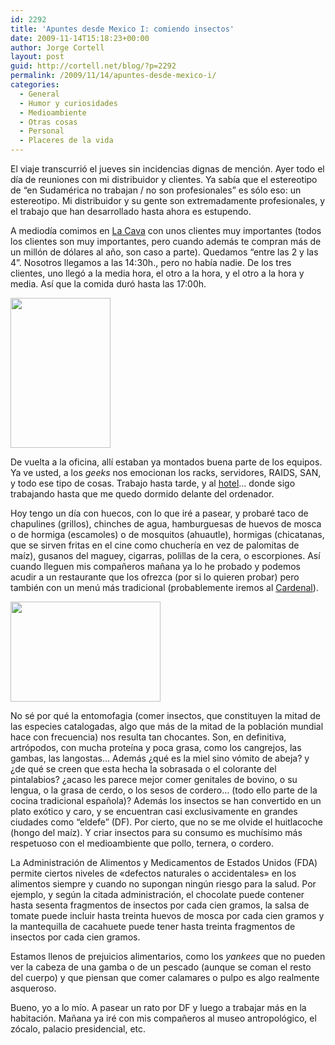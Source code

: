 ```yaml
---
id: 2292
title: 'Apuntes desde Mexico I: comiendo insectos'
date: 2009-11-14T15:18:23+00:00
author: Jorge Cortell
layout: post
guid: http://cortell.net/blog/?p=2292
permalink: /2009/11/14/apuntes-desde-mexico-i/
categories:
  - General
  - Humor y curiosidades
  - Medioambiente
  - Otras cosas
  - Personal
  - Placeres de la vida
---
```

El viaje transcurrió el jueves sin incidencias dignas de mención. Ayer todo el día de reuniones con mi distribuidor y clientes. Ya sabía que el estereotipo de &#8220;en Sudamérica no trabajan / no son profesionales&#8221; es sólo eso: un estereotipo. Mi distribuidor y su gente son extremadamente profesionales, y el trabajo que han desarrollado hasta ahora es estupendo.

A mediodía comimos en <a title="http://restaurantelacava.com.mx/" href="http://restaurantelacava.com.mx/" target="_blank">La Cava</a> con unos clientes muy importantes (todos los clientes son muy importantes, pero cuando además te compran más de un millón de dólares al año, son caso a parte). Quedamos &#8220;entre las 2 y las 4&#8221;. Nosotros llegamos a las 14:30h., pero no había nadie. De los tres clientes, uno llegó a la media hora, el otro a la hora, y el otro a la hora y media. Así que la comida duró hasta las 17:00h.

<img class="aligncenter" title="servidores y SNA" src="http://farm3.static.flickr.com/2663/4127069799_7341c07db3_m.jpg" alt="" width="160" height="240" />

De vuelta a la oficina, allí estaban ya montados buena parte de los equipos. Ya ve usted, a los _geeks_ nos emocionan los racks, servidores, RAIDS, SAN, y todo ese tipo de cosas. Trabajo hasta tarde, y al <a title="http://www.hoteldemexico.com/esp/index.asp" href="http://www.hoteldemexico.com/esp/index.asp" target="_blank">hotel</a>&#8230; donde sigo trabajando hasta que me quedo dormido delante del ordenador.

Hoy tengo un día con huecos, con lo que iré a pasear, y probaré taco de chapulines (grillos), chinches de agua, hamburguesas de huevos de mosca o de hormiga (escamoles) o de mosquitos (ahuautle), hormigas (chicatanas, que se sirven fritas en el cine como chuchería en vez de palomitas de maíz), gusanos del maguey, cigarras, polillas de la cera, o escorpiones. Así cuando lleguen mis compañeros mañana ya lo he probado y podemos acudir a un restaurante que los ofrezca (por si lo quieren probar) pero también con un menú más tradicional (probablemente iremos al <a title="http://www.restauranteelcardenal.com" href="http://www.restauranteelcardenal.com" target="_blank">Cardenal</a>).

<img class="aligncenter" title="gusanos de maguey en El Cardenal" src="http://farm3.static.flickr.com/2765/4127841968_ce0dec77bd_m.jpg" alt="" width="240" height="160" />

No sé por qué la entomofagia (comer insectos, que constituyen la mitad de las especies catalogadas, algo que más de la mitad de la población mundial hace con frecuencia) nos resulta tan chocantes. Son, en definitiva, artrópodos, con mucha proteína y poca grasa, como los cangrejos, las gambas, las langostas&#8230; Además ¿qué es la miel sino vómito de abeja? y ¿de qué se creen que esta hecha la sobrasada o el colorante del pintalabios? ¿acaso les parece mejor comer genitales de bovino, o su lengua, o la grasa de cerdo, o los sesos de cordero&#8230; (todo ello parte de la cocina tradicional española)? Además los insectos se han convertido en un plato exótico y caro, y se encuentran casi exclusivamente en grandes ciudades como &#8220;eldefe&#8221; (DF). Por cierto, que no se me olvide el huitlacoche (hongo del maíz). Y criar insectos para su consumo es muchísimo más respetuoso con el medioambiente que pollo, ternera, o cordero.

La Administración de Alimentos y Medicamentos de Estados Unidos (FDA) permite ciertos niveles de «defectos naturales o accidentales» en los alimentos siempre y cuando no supongan ningún riesgo para la salud. Por ejemplo, y según la citada administración, el chocolate puede contener hasta sesenta fragmentos de insectos por cada cien gramos, la salsa de tomate puede incluir hasta treinta huevos de mosca por cada cien gramos y la mantequilla de cacahuete puede tener hasta treinta fragmentos de insectos por cada cien gramos.

Estamos llenos de prejuicios alimentarios, como los _yankees_ que no pueden ver la cabeza de una gamba o de un pescado (aunque se coman el resto del cuerpo) y que piensan que comer calamares o pulpo es algo realmente asqueroso.

Bueno, yo a lo mío. A pasear un rato por DF y luego a trabajar más en la habitación. Mañana ya iré con mis compañeros al museo antropológico, el zócalo, palacio presidencial, etc.